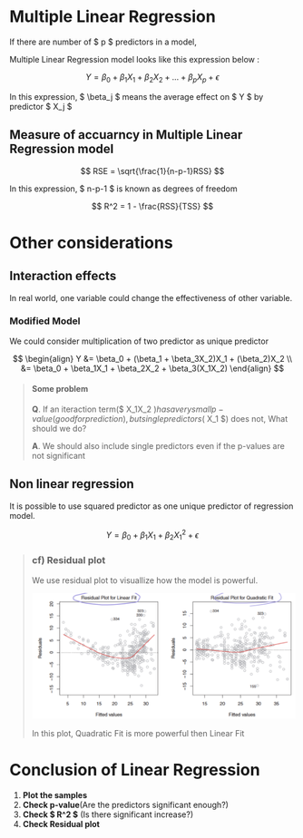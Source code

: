 # Multiple Linear Regression
If there are number of $ p $ predictors in a model,

Multiple Linear Regression model looks like this expression below : 

$$
Y = \beta_0 + \beta_1X_1 + \beta_2X_2 + ... + \beta_pX_p + \epsilon
$$

In this expression, $ \beta_j $ means the average effect on $ Y $ by predictor $ X_j $

## Measure of accuarncy in Multiple Linear Regression model

$$
RSE = \sqrt{\frac{1}{n-p-1}RSS}
$$

In this expression, $ n-p-1 $ is known as degrees of freedom

$$
R^2 = 1 - \frac{RSS}{TSS}
$$


# Other considerations

## Interaction effects

In real world, one variable could change the effectiveness of other variable.

### Modified Model

We could consider multiplication of two predictor as unique predictor

$$
\begin{align}
Y &= \beta_0 + (\beta_1 + \beta_3X_2)X_1 + (\beta_2)X_2 \\
&= \beta_0 + \beta_1X_1 + \beta_2X_2 + \beta_3(X_1X_2)
\end{align}
$$

> #### Some problem
>**Q**. If an iteraction term($ X_1X_2 $) has a very small p-value(good for prediction), but single predictors($ X_1 $) does not, What should we do?
>
>**A**. We should also include single predictors even if the p-values are not significant

## Non linear regression

It is possible to use squared predictor as one unique predictor of regression model.

$$
Y = \beta_0 + \beta_1X_1 + \beta_2X_1^2 + \epsilon
$$

>### cf) Residual plot
>We use residual plot to visuallize how the model is powerful.
>
>![residual_plot.png](./img/residual_plot.png)
>
>In this plot, Quadratic Fit is more powerful then Linear Fit

# Conclusion of Linear Regression

1. **Plot the samples**
2. **Check p-value**(Are the predictors significant enough?)
3. **Check $ R^2 $** (Is there significant increase?)
4. **Check Residual plot**
